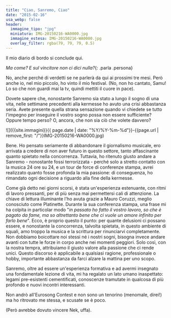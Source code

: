```yaml
---
title: "Ciao, Sanremo, Ciao"
date: "2015-02-16"
usa_webp: false
header:
  immagine_tipo: "jpg"
  miniatura: IMG-20150216-WA0000.jpg
  immagine_estesa: IMG-20150216-WA0000.jpg
  overlay_filter: rgba(79, 79, 79, 0.5)
---
```


Il mio diario di bordo si conclude qui.

_Ma come? E sul vincitore non ci dici nulla?_{: .parla .persona}

No, anche perché di verdetti se ne parlerà da qui ai prossimi tre mesi. Però anche io, nel mio piccolo, ho vinto il mio festival. (No, non ho cantato, Samu! Lo so che non guardi mai la tv, quindi mettiti il cuore in pace).

Dovete sapere che, nonostante Sanremo sia stato a lungo il sogno di una vita, nelle settimane precedenti alla kermesse ho avuto una crisi abbastanza seria. Avete presente quella strana sensazione quando vi chiedete se tutto l'impegno per inseguire il vostro sogno possa non essere sufficiente? Oppure tempo perso? O, ancora, che non sia ciò che volete davvero?

![]({{site.immagini}}{{ page.date | date: "%Y/%Y-%m-%d"}}-{{page.url | remove_first: "/"}}IMG-20150216-WA0000.jpg)

Bene. Ho pensato seriamente di abbandonare il giornalismo musicale, ero arrivata a credere di non aver futuro in questo settore, tanto affascinante quanto spietato nella concorrenza. Tuttavia, ho ritenuto giusto andare a Sanremo - nonostante fossi terrorizzata - perché solo a stretto contatto con la musica 24 ore su 24, e un tour de force di conferenze stampa, avrei realizzato quanto fosse profonda la mia passione: di conseguenza, ho rimandato ogni decisione a riguardo alla fine della kermesse.

Come già detto nei giorni scorsi, è stata un'esperienza estenuante, con ritmi di lavoro pressanti, per di più senza mai permettersi cali di attenzione. La chiave di lettura illuminante l'ho avuta grazie a Mauro Coruzzi, meglio conosciuto come Platinette. Durante la sua conferenza stampa, una frase mi ha colpita in particolar modo "_in passato ho fatto il vostro lavoro, so che è pagato da fame, ma so altrettanto bene che ci vuole un amore infinito per farlo bene_". Ecco, è proprio questo il punto: per quante delusioni ci possano essere, e nonostante la concorrenza, talvolta spietata, in questo ambiente di squali, amo troppo la musica e la scrittura per rinunciarvi completamente. Non dobbiamo boicottare noi stessi né i nostri sogni, bisogna invece andare avanti con tutte le forze in corpo anche nei momenti peggiori. Solo così, con la nostra tempra, attribuiamo il giusto valore alla passione che ci rende unici. Questo discorso è applicabile a qualsiasi ragione, professionale o hobby, importante abbastanza da farci alzare la mattina per uno scopo.

Sanremo, oltre ad essere un'esperienza formativa e ad avermi insegnato una fondamentale lezione di vita, mi ha regalato un lato umano inaspettato: legami pre-esistenti cementificati, conoscenze tramutate in qualcosa di più profondo e nuovi incontri interessanti.

Non andrò all'Eurosong Contest e non sono un tenorino (menomale, direi!) ma ho ritrovato me stessa, e scusate se è poco.

(Però avrebbe dovuto vincere Nek, uffa).
